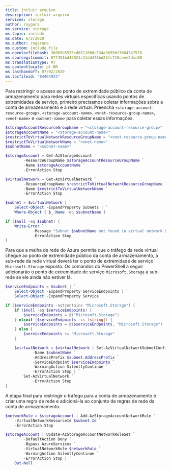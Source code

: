 ```yaml
---
title: incluir arquivo
description: incluir arquivo
services: storage
author: roygara
ms.service: storage
ms.topic: include
ms.date: 6/2/2020
ms.author: rogarana
ms.custom: include file
ms.openlocfilehash: 36069b5575cd0f11060c534a3699bf3064747576
ms.sourcegitcommit: 877491bd46921c11dd478bd25fc718ceee2dcc08
ms.translationtype: MT
ms.contentlocale: pt-BR
ms.lasthandoff: 07/02/2020
ms.locfileid: "84464933"
---
```

Para restringir o acesso ao ponto de extremidade público da conta de armazenamento para redes virtuais específicas usando pontos de extremidades de serviço, primeiro precisamos coletar informações sobre a conta de armazenamento e a rede virtual. Preencha `<storage-account-resource-group>`, `<storage-account-name>`, `<vnet-resource-group-name>`, `<vnet-name>` e `<subnet-name>` para coletar essas informações.

```PowerShell
$storageAccountResourceGroupName = "<storage-account-resource-group>"
$storageAccountName = "<storage-account-name>"
$restrictToVirtualNetworkResourceGroupName = "<vnet-resource-group-name>"
$restrictToVirtualNetworkName = "<vnet-name>"
$subnetName = "<subnet-name>"

$storageAccount = Get-AzStorageAccount `
        -ResourceGroupName $storageAccountResourceGroupName `
        -Name $storageAccountName `
        -ErrorAction Stop

$virtualNetwork = Get-AzVirtualNetwork `
        -ResourceGroupName $restrictToVirtualNetworkResourceGroupName `
        -Name $restrictToVirtualNetworkName `
        -ErrorAction Stop

$subnet = $virtualNetwork | `
    Select-Object -ExpandProperty Subnets | `
    Where-Object { $_.Name -eq $subnetName }

if ($null -eq $subnet) {
    Write-Error `
            -Message "Subnet $subnetName not found in virtual network $restrictToVirtualNetworkName." `
            -ErrorAction Stop
}
```

Para que a malha de rede do Azure permita que o tráfego da rede virtual chegue ao ponto de extremidade público da conta de armazenamento, a sub-rede da rede virtual deverá ter o ponto de extremidade de serviço `Microsoft.Storage` exposto. Os comandos do PowerShell a seguir adicionarão o ponto de extremidade de serviço `Microsoft.Storage` à sub-rede se ele ainda não estiver lá.

```PowerShell
$serviceEndpoints = $subnet | `
    Select-Object -ExpandProperty ServiceEndpoints | `
    Select-Object -ExpandProperty Service

if ($serviceEndpoints -notcontains "Microsoft.Storage") {
    if ($null -eq $serviceEndpoints) {
        $serviceEndpoints = @("Microsoft.Storage")
    } elseif ($serviceEndpoints -is [string]) {
        $serviceEndpoints = @($serviceEndpoints, "Microsoft.Storage")
    } else {
        $serviceEndpoints += "Microsoft.Storage"
    }

    $virtualNetwork = $virtualNetwork | Set-AzVirtualNetworkSubnetConfig `
            -Name $subnetName `
            -AddressPrefix $subnet.AddressPrefix `
            -ServiceEndpoint $serviceEndpoints `
            -WarningAction SilentlyContinue `
            -ErrorAction Stop | `
        Set-AzVirtualNetwork `
            -ErrorAction Stop
}
```

A etapa final para restringir o tráfego para a conta de armazenamento é criar uma regra de rede e adicioná-la ao conjunto de regras de rede da conta de armazenamento.

```PowerShell
$networkRule = $storageAccount | Add-AzStorageAccountNetworkRule `
    -VirtualNetworkResourceId $subnet.Id `
    -ErrorAction Stop

$storageAccount | Update-AzStorageAccountNetworkRuleSet `
        -DefaultAction Deny `
        -Bypass AzureServices `
        -VirtualNetworkRule $networkRule `
        -WarningAction SilentlyContinue `
        -ErrorAction Stop | `
    Out-Null
```